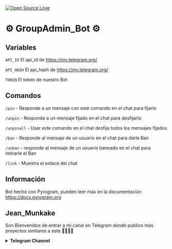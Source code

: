 [![Open Source Love](https://badges.frapsoft.com/os/v2/open-source.svg?v=103)](https://github.com/ellerbrock/open-source-badges/)
#                                                 ⚙️ GroupAdmin_Bot ⚙️

## Variables 

`API_ID` El api_id de https://my.telegram.org/

`API_HASH` El api_hash de https://my.telegram.org/

`TOKEN` El token de nuestro Bot

## Comandos 

`/pin` - Responde a un mensaje con este comando en el chat para fijarlo

`/unpin` - Responde a un mensaje fijado en el chat para desfijarlo

`/unpinall` - Usar este comando en el chat desfija todos los mensajes fijados

`/ban` - Responde al mensaje de un usuario en el chat para darle Ban

`/unban` - responde al mensaje de un usuario baneado en el chat para retirarle el Ban

`/link` - Muestra el enlace del chat 

## Información

Bot hecho con Pyrogram, pueden leer más en la documentación https://docs.pyrogram.org

## Jean_Munkake

Son Bienvenidos de entrar a mi canal en Telegram donde publico más proyectos similares a este 👏🏻👏🏻

<details> <summary><b>Telegram Channel</b></summary><br> <a href="https://t.me/Jean_Munkake" ><img alt="Telegram" src="https://img.shields.io/badge/Jean Munkake-2CA5E0?style=for-the-badge&logo=telegram&logoColor=white"/> </a> </details>
